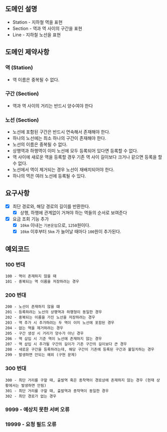 ## 도메인 설명

- Station - 지하철 역을 표현
- Section - 역과 역 사이의 구간을 표현
- Line - 지하철 노선을 표현

## 도메인 제약사항

### 역 (Station)

- 역 이름은 중복될 수 없다.

### 구간 (Section)

- 역과 역 사이의 거리는 반드시 양수여야 한다

### 노선 (Section)

- 노선에 포함된 구간은 반드시 연속해서 존재해야 한다.
- 하나의 노선에는 최소 하나의 구간이 존재해야 한다.
- 노선의 이름은 중복될 수 없다.
- 상행역과 하행역이 이미 노선에 모두 등록되어 있다면 등록할 수 없다.
- 역 사이에 새로운 역을 등록할 경우 기존 역 사이 길이보다 크거나 같으면 등록을 할 수 없다.
- 노선에서 역이 제거되는 경우 노선이 재배치되어야 한다.
- 하나의 역은 여러 노선에 등록될 수 있다.

## 요구사항

- [x] 최단 경로와, 해당 경로의 길이를 반환한다.
    - [x] 상행, 하행에 관계없이 거쳐야 하는 역들의 순서로 보여준다

- [x] 요금 조회 기능 추가
    - [x] `10km` 이내는 `기본운임`으로, `1250`원이다.
    - [x] `10km` 이후부터 `5km` 가 늘어날 때마다 `100`원이 추가된다.

## 예외코드

### 100 번대

```angular2html
100 - 역이 존재하지 않을 때
101 - 중복되는 역 이름을 저장하려는 경우
```

### 200 번대

```angular2html
200 - 노선이 존재하지 않을 떄
201 - 등록하려는 노선의 상행역과 하행형이 동일한 경우
202 - 중복되는 이름을 가진 노선을 저장하려는 경우
203 - 역 추가 시 추가하려는 두 역이 이미 노선에 포함된 경우
204 - 없는 역을 제거하려는 경우
205 - 구간 생성 시 거리가 양수가 아닌 경우
206 - 역 삽입 시 기준 역이 노선에 존재하지 않는 경우
207 - 역 삽입 시 추가될 구간의 길이가 기존 구간의 길이보다 큰 경우
208 - 새로운 구간을 등록하려는데, 해당 구간이 기존에 등록된 구간과 불일치하는 경우
299 - 발생하면 안되는 예외 (구현 문제)
```

### 300 번대

```angular2html
300 - 최단 거리를 구할 때, 출발역 혹은 종착역이 경로상에 존재하지 않는 경우 (현재 상황에서는 발생하면 안됨)
301 - 최단 거리를 구할 때, 출발역과 종착역이 동일한 경우
302 - 최단 경로가 없는 경우
```

### 9999 - 예상치 못한 서버 오류

### 19999 - 요청 필드 오류
